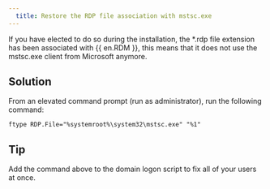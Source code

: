 ```yaml
---
  title: Restore the RDP file association with mstsc.exe
---
```

If you have elected to do so during the installation, the *.rdp file extension has been associated with {{ en.RDM }}, this means that it does not use the mstsc.exe client from Microsoft anymore.
## Solution
From an elevated command prompt (run as administrator), run the following command:  

`ftype RDP.File="%systemroot%\system32\mstsc.exe" "%1"`
## Tip
Add the command above to the domain logon script to fix all of your users at once.
